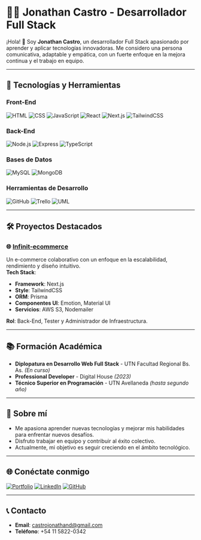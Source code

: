 # 👨‍💻 Jonathan Castro - Desarrollador Full Stack

¡Hola! 👋 Soy **Jonathan Castro**, un desarrollador Full Stack apasionado por aprender y aplicar tecnologías innovadoras. Me considero una persona comunicativa, adaptable y empática, con un fuerte enfoque en la mejora continua y el trabajo en equipo.

---

## 🚀 Tecnologías y Herramientas

### Front-End
![HTML](https://img.shields.io/badge/-HTML-orange?style=flat-square&logo=html5&logoColor=white)
![CSS](https://img.shields.io/badge/-CSS-blue?style=flat-square&logo=css3&logoColor=white)
![JavaScript](https://img.shields.io/badge/-JavaScript-yellow?style=flat-square&logo=javascript&logoColor=white)
![React](https://img.shields.io/badge/-React-blue?style=flat-square&logo=react&logoColor=white)
![Next.js](https://img.shields.io/badge/-Next.js-black?style=flat-square&logo=next.js&logoColor=white)
![TailwindCSS](https://img.shields.io/badge/-TailwindCSS-teal?style=flat-square&logo=tailwind-css&logoColor=white)

### Back-End
![Node.js](https://img.shields.io/badge/-Node.js-green?style=flat-square&logo=node.js&logoColor=white)
![Express](https://img.shields.io/badge/-Express-gray?style=flat-square&logo=express&logoColor=white)
![TypeScript](https://img.shields.io/badge/-TypeScript-blue?style=flat-square&logo=typescript&logoColor=white)

### Bases de Datos
![MySQL](https://img.shields.io/badge/-MySQL-blue?style=flat-square&logo=mysql&logoColor=white)
![MongoDB](https://img.shields.io/badge/-MongoDB-green?style=flat-square&logo=mongodb&logoColor=white)

### Herramientas de Desarrollo
![GitHub](https://img.shields.io/badge/-GitHub-black?style=flat-square&logo=github&logoColor=white)
![Trello](https://img.shields.io/badge/-Trello-blue?style=flat-square&logo=trello&logoColor=white)
![UML](https://img.shields.io/badge/-UML-yellow?style=flat-square)

---

## 🛠️ Proyectos Destacados

### 🌐 [Infinit-ecommerce](https://infinit-ecommerce.vercel.app/)
Un e-commerce colaborativo con un enfoque en la escalabilidad, rendimiento y diseño intuitivo.  
**Tech Stack**:  
- **Framework**: Next.js  
- **Style**: TailwindCSS  
- **ORM**: Prisma  
- **Componentes UI**: Emotion, Material UI  
- **Servicios**: AWS S3, Nodemailer  

**Rol**: Back-End, Tester y Administrador de Infraestructura.

---

## 📚 Formación Académica
- **Diplopatura en Desarrollo Web Full Stack** - UTN Facultad Regional Bs. As. *(En curso)*  
- **Professional Developer** - Digital House *(2023)*  
- **Técnico Superior en Programación** - UTN Avellaneda *(hasta segundo año)*  

---

## 🌟 Sobre mí
- Me apasiona aprender nuevas tecnologías y mejorar mis habilidades para enfrentar nuevos desafíos.
- Disfruto trabajar en equipo y contribuir al éxito colectivo.
- Actualmente, mi objetivo es seguir creciendo en el ámbito tecnológico.

---

## 🌐 Conéctate conmigo
[![Portfolio](https://img.shields.io/badge/Portfolio-Web-blue?style=flat-square&logo=vercel&logoColor=white)](https://castro-jonathan-portfolio.vercel.app/)
[![LinkedIn](https://img.shields.io/badge/LinkedIn-Jonathan_Castro-blue?style=flat-square&logo=linkedin&logoColor=white)](https://www.linkedin.com/in/johnydeev/)
[![GitHub](https://img.shields.io/badge/GitHub-johnydeev-black?style=flat-square&logo=github&logoColor=white)](https://github.com/johnydeev)

---

## 📞 Contacto
- **Email**: [castrojonathand@gmail.com](mailto:castrojonathand@gmail.com)
- **Teléfono**: +54 11 5822-0342
